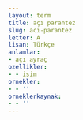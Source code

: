 ```yaml
---
layout: term
title: açı parantez
slug: aci-parantez
letter: A
lisan: Türkçe
anlamlar:
- açı ayraç
ozellikler:
- - isim
ornekler:
- - ''
orneklerkaynak:
- - ''
---
```


